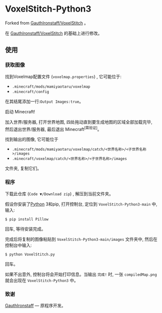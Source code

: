 # VoxelStitch-Python3
Forked from [GauthIronstaff/VoxelStitch](https://github.com/GauthIronstaff/VoxelStitch) 。

在 [GauthIronstaff/VoxelStitch](https://github.com/GauthIronstaff/VoxelStitch) 的基础上进行修改。

## 使用
### 获取图像
找到Voxelmap配置文件 (`voxelmap.properties`) , 它可能位于:
* `.minecraft/mods/mamiyaotaru/voxelmap`
* `.minecraft/config`

在其结尾添加一行:`Output Images:true`。

启动 Minecraft!

加入世界/服务器, 打开世界地图, 四处拖动直到要生成地图的区域全部加载完毕, 然后退出世界/服务器, 最后退出 Minecraft<sup>[需验证]</sup>。

找到输出的图像, 它可能位于
* `.minecraft/mods/mamiyaotaru/voxelmap/catch/<世界名称>/<子世界名称>/images`
* `.minecraft/voxelmap/catch/<世界名称>/<子世界名称>/images`

文件夹, 复制它们。

### 程序
下载此仓库 (`Code ▼/Download zip`) , 解压到当前文件夹。

假设你安装了[Python](https://python.org) 3和pip, 打开控制台, 定位到 `VoxelStitch-Python3-main` 中, 输入:
```
$ pip install Pillow
```
回车, 等待安装完成。

完成后将复制的图像粘贴到 `VoxelStitch-Python3-main/images` 文件夹中, 然后在控制台中输入:
```
$ python VoxelStitch.py
```
回车。

如果不出意外, 控制台将会开始打印信息。当输出 `完成!` 时, 一张 `compiledMap.png` 就会出现在 `VoxelStitch-Python3` 中。

### 致谢
[GauthIronstaff](https://github.com/GauthIronstaff) — 原程序开发。
